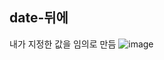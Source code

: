 ## date-뒤에 
내가 지정한 값을 임의로 만듬
![image](https://user-images.githubusercontent.com/85022962/125576153-58c07edb-9d62-4eaf-9c21-0825242f08bd.png)
